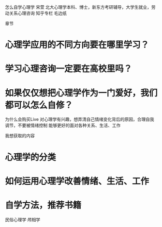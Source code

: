 怎么自学心理学
宋萱
北大心理学本科、博士，新东方考研辅导，大学生就业，劳动关系心理咨询
知乎专栏 毛边纸

章节
# 心理学应用的不同方向要在哪里学习？
# 学习心理咨询一定要在高校里吗？
# 如果仅仅想把心理学作为一门爱好，我们都可以怎么自修？

为什么会购买Live
对心理学有兴趣，想弄清自己情绪变化背后的原因，合理自我调节，不要被情绪控制
能够更好的面对各种关系、生活、工作

我想获取的内容
# 心理学的分类
# 如何运用心理学改善情绪、生活、工作
# 自学方法，推荐书籍

民俗心理学
颅相学

